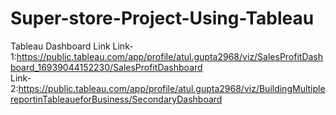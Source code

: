 # Super-store-Project-Using-Tableau
Tableau Dashboard Link
Link-1:https://public.tableau.com/app/profile/atul.gupta2968/viz/SalesProfitDashboard_16939044152230/SalesProfitDashboard       
Link-2:https://public.tableau.com/app/profile/atul.gupta2968/viz/BuildingMultiplereportinTableaueforBusiness/SecondaryDashboard
